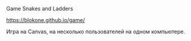 Game Snakes and Ladders

https://blokone.github.io/game/

Игра на Canvas, на несколько пользователей на одном компьютере.
